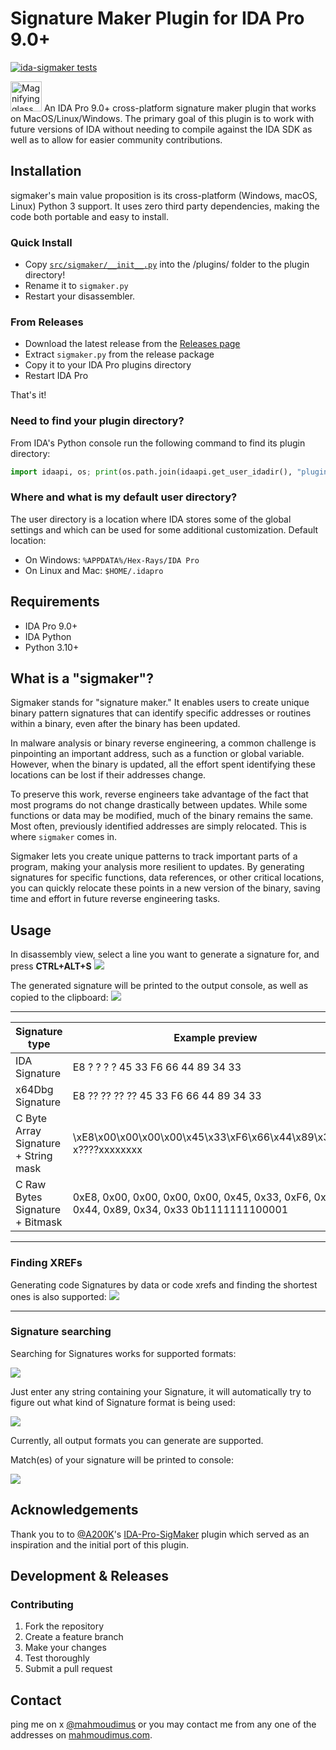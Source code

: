 # Signature Maker Plugin for IDA Pro 9.0+

[![ida-sigmaker tests](https://github.com/mahmoudimus/ida-sigmaker/actions/workflows/python.yml/badge.svg)](https://github.com/mahmoudimus/ida-sigmaker/actions/workflows/python.yml)

<img src="https://github.com/mahmoudimus/ida-sigmaker/main/assets/sigmaker-logo.png?raw=true" height="48px" width="50px" alt="Magnifying glass with the word 'sigmaker' and a cross-hair over the 'A' in sigmaker" /> An IDA Pro 9.0+ cross-platform signature maker plugin that works on MacOS/Linux/Windows. The primary goal of this plugin is to work with future versions of IDA without needing to compile against the IDA SDK as well as to allow for easier community contributions.

## Installation

sigmaker's main value proposition is its cross-platform (Windows, macOS, Linux) Python 3 support. It uses zero third party dependencies, making the code both portable and easy to install.

### Quick Install

- Copy [`src/sigmaker/__init__.py`](./src/sigmaker/__init__.py) into the /plugins/ folder to the plugin directory!
- Rename it to `sigmaker.py`
- Restart your disassembler.

### From Releases

- Download the latest release from the [Releases page](https://github.com/mahmoudimus/ida-sigmaker/releases)
- Extract `sigmaker.py` from the release package
- Copy it to your IDA Pro plugins directory
- Restart IDA Pro

That's it!

### Need to find your plugin directory?

From IDA's Python console run the following command to find its plugin directory:

```python
import idaapi, os; print(os.path.join(idaapi.get_user_idadir(), "plugins"))
```

### Where and what is my default user directory?

The user directory is a location where IDA stores some of the global settings and which can be used for some additional customization.
Default location:

- On Windows: `%APPDATA%/Hex-Rays/IDA Pro`
- On Linux and Mac: `$HOME/.idapro`

## Requirements

- IDA Pro 9.0+
- IDA Python
- Python 3.10+

## What is a "sigmaker"?

Sigmaker stands for "signature maker." It enables users to create unique binary pattern signatures that can identify specific addresses or routines within a binary, even after the binary has been updated.

In malware analysis or binary reverse engineering, a common challenge is pinpointing an important address, such as a function or global variable. However, when the binary is updated, all the effort spent identifying these locations can be lost if their addresses change.

To preserve this work, reverse engineers take advantage of the fact that most programs do not change drastically between updates. While some functions or data may be modified, much of the binary remains the same. Most often, previously identified addresses are simply relocated. This is where `sigmaker` comes in.

Sigmaker lets you create unique patterns to track important parts of a program, making your analysis more resilient to updates. By generating signatures for specific functions, data references, or other critical locations, you can quickly relocate these points in a new version of the binary, saving time and effort in future reverse engineering tasks.

## Usage

In disassembly view, select a line you want to generate a signature for, and press
**CTRL+ALT+S**
![](https://i.imgur.com/b4MKkca.png)

The generated signature will be printed to the output console, as well as copied to the clipboard:
![](https://i.imgur.com/mTFbKce.png)

___

| Signature type | Example preview |
| --- | ----------- |
| IDA Signature | E8 ? ? ? ? 45 33 F6 66 44 89 34 33 |
| x64Dbg Signature | E8 ?? ?? ?? ?? 45 33 F6 66 44 89 34 33 |
| C Byte Array Signature + String mask | \xE8\x00\x00\x00\x00\x45\x33\xF6\x66\x44\x89\x34\x33 x????xxxxxxxx |
| C Raw Bytes Signature + Bitmask | 0xE8, 0x00, 0x00, 0x00, 0x00, 0x45, 0x33, 0xF6, 0x66, 0x44, 0x89, 0x34, 0x33  0b1111111100001 |

___

### Finding XREFs

Generating code Signatures by data or code xrefs and finding the shortest ones is also supported:
![](https://i.imgur.com/P0VRIFQ.png)

___

### Signature searching

Searching for Signatures works for supported formats:

![](https://i.imgur.com/lD4Zfwb.png)

Just enter any string containing your Signature, it will automatically try to figure out what kind of Signature format is being used:

![](https://i.imgur.com/oWMs7LN.png)

Currently, all output formats you can generate are supported.

Match(es) of your signature will be printed to console:

![](https://i.imgur.com/Pe4REkX.png)

## Acknowledgements

Thank you to to [@A200K](https://github.com/A200K)'s [IDA-Pro-SigMaker](https://github.com/A200K/IDA-Pro-SigMaker) plugin which served as an inspiration and the initial port of this plugin.

## Development & Releases

### Contributing

1. Fork the repository
2. Create a feature branch
3. Make your changes
4. Test thoroughly
5. Submit a pull request

## Contact

ping me on x [@mahmoudimus](https://x.com/mahmoudimus) or you may contact me from any one of the addresses on [mahmoudimus.com](https://mahmoudimus.com).
